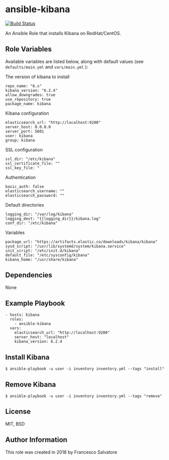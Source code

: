 ansible-kibana
=========

[![Build Status](https://travis-ci.com/maghibus/ansible-kibana.svg?branch=master)](https://travis-ci.com/maghibus/ansible-kibana)

An Ansible Role that installs Kibana on RedHat/CentOS.


Role Variables
--------------
Available variables are listed below, along with default values (see `defaults/main.yml` and `vars/main.yml` ):

The version of kibana to install

    repo_name: "6.x"
    kibana_version: "6.2.4"
    allow_downgrades: true
    use_repository: true
    package_name: kibana

Kibana configuration
    
    elasticsearch_url: "http://localhost:9200"
    server_host: 0.0.0.0
    server_port: 5601
    user: kibana
    group: kibana

SSL configuration
    
    ssl_dir: "/etc/kibana"
    ssl_certificate_file: ""
    ssl_key_file: "

Authentication

    basic_auth: false
    elasticsearch_username: ""
    elasticsearch_password: ""
    
Default directories

    logging_dir: "/var/log/kibana"
    logging_dest: "{{logging_dir}}/kibana.log"
    conf_dir: "/etc/kibana"


Variables
    
    package_url: "https://artifacts.elastic.co/downloads/kibana/kibana"
    sysd_script: "/usr/lib/systemd/system/kibana.service"
    init_script: "/etc/init.d/kibana"
    default_file: "/etc/sysconfig/kibana"
    kibana_home: "/usr/share/kibana"                             



Dependencies
------------

None

Example Playbook
----------------

    - hosts: kibana
      roles:
        - ansible-kibana
      vars:
        elasticsearch_url: "http://localhost:9200"
        server_host: "localhost"
        kibana_version: 6.2.4                       


Install Kibana
----------------

	$ ansible-playbook -u user -i inventory inventory.yml --tags "install"


Remove Kibana
----------------
	$ ansible-playbook -u user -i inventory inventory.yml --tags "remove"

License
-------

MIT, BSD

Author Information
------------------

This role was created in 2018 by Francesco Salvatore
